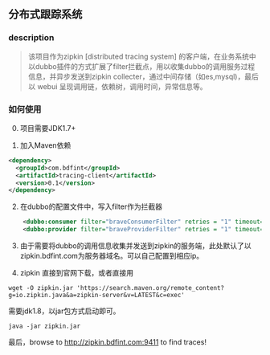 ## 分布式跟踪系统

### description
> 该项目作为zipkin [distributed tracing system] 的客户端，在业务系统中以dubbo插件的方式扩展了filter拦截点，用以收集dubbo的调用服务过程信息，并异步发送到zipkin collecter，通过中间存储（如es,mysql)，最后以 webui 呈现调用链，依赖树，调用时间，异常信息等。

### 如何使用
0. 项目需要JDK1.7+

1. 加入Maven依赖
```xml
<dependency>
  <groupId>com.bdfint</groupId>
  <artifactId>tracing-client</artifactId>
  <version>0.1</version>
</dependency>
`````````

2. 在dubbo的配置文件中，写入filter作为拦截器
```xml
    <dubbo:consumer filter="braveConsumerFilter" retries = "1" timeout="2000" />
    <dubbo:provider filter="braveProviderFilter" retries = "1" timeout="2000" />
```

3. 由于需要将dubbo的调用信息收集并发送到zipkin的服务端，此处默认了以zipkin.bdfint.com为服务器域名。可以自己配置到相应ip。

4. zipkin 直接到官网下载，或者直接用
```
wget -O zipkin.jar 'https://search.maven.org/remote_content?g=io.zipkin.java&a=zipkin-server&v=LATEST&c=exec'
```
需要jdk1.8，以jar包方式启动即可。
```
java -jar zipkin.jar
```
最后，browse to http://zipkin.bdfint.com:9411 to find traces!

